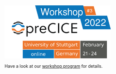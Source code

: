 [<img src="./profile/precice2022.svg" width="350">](https://precice.org/precice-workshop-2022.html)

Have a look at our [workshop program](https://precice.org/precice-workshop-2022.html) for details.
